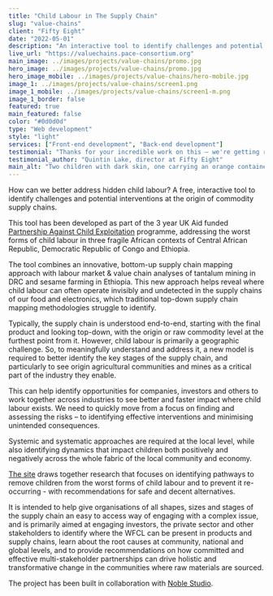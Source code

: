 ```yaml
---
title: "Child Labour in The Supply Chain"
slug: "value-chains"
client: "Fifty Eight"
date: "2022-05-01"
description: "An interactive tool to identify challenges and potential interventions at the origin of commodity supply chains helping move from a focus on finding and assessing the risks to identifying effective interventions and minimising unintended consequences."
live_url: "https://valuechains.pace-consortium.org"
main_image: ../images/projects/value-chains/promo.jpg
hero_image: ../images/projects/value-chains/promo.jpg
hero_image_mobile: ../images/projects/value-chains/hero-mobile.jpg
image_1: ../images/projects/value-chains/screen1.png
image_1_mobile: ../images/projects/value-chains/screen1-m.png
image_1_border: false
featured: true
main_featured: false
color: "#0d0d0d"
type: "Web development"
style: "light"
services: ["Front-end development", "Back-end development"]
testimonial: "Thanks for your incredible work on this – we're getting really positive feedback from people on how helpful this tool is and we loved working with you and the team on it. Thank you!"
testimonial_author: "Quintin Lake, director at Fifty Eight"
main_alt: "Two children with dark skin, one carrying an orange container filled with liquid, the other looking at them."
---
```

How can we better address hidden child labour? A free, interactive tool to
identify challenges and potential interventions at the origin of commodity
supply chains.

This tool has been developed as part of the 3 year UK Aid funded
[Partnership Against Child Exploitation](https://www.pace-consortium.org/)
programme, addressing the worst forms of child labour
in three fragile African contexts of Central African Republic, Democratic
Republic of Congo and Ethiopia.

The tool combines an innovative, bottom-up supply chain mapping approach with
labour market & value chain analyses of tantalum mining in DRC and sesame
farming in Ethiopia. This new approach helps reveal where child labour can often
operate invisibly and undetected in the supply chains of our food and
electronics, which traditional top-down supply chain mapping methodologies
struggle to identify.

Typically, the supply chain is understood end-to-end, starting with the final
product and looking top-down, with the origin or raw commodity level at the
furthest point from it. However, child labour is primarily a geographic
challenge. So, to meaningfully understand and address it, a new model is
required to better identify the key stages of the supply chain, and particularly
to see origin agricultural communities and mines as a critical part of the
industry they enable.

This can help identify opportunities for companies, investors and others to work
together across industries to see better and faster impact where child labour
exists. We need to quickly move from a focus on finding and assessing the risks
– to identifying effective interventions and minimising unintended consequences.

Systemic and systematic approaches are required at the local level, while also
identifying dynamics that impact children both positively and negatively across
the whole fabric of the local community and economy.

[The site](https://valuechains.pace-consortium.org/)
draws together research that focuses on identifying pathways to remove
children from the worst forms of child labour and to prevent it re-occurring -
with recommendations for safe and decent alternatives.

It is intended to help give organisations of all shapes, sizes and stages of the
supply chain an easy to access way of engaging with a complex issue, and is
primarily aimed at engaging investors, the private sector and other stakeholders
to identify where the WFCL can be present in products and supply chains, learn
about the root causes at community, national and global levels, and to provide
recommendations on how committed and effective multi-stakeholder partnerships
can drive holistic and transformative change in the communities where raw
materials are sourced.

The project has been built in collaboration with [Noble Studio](https://www.noble.studio/).

